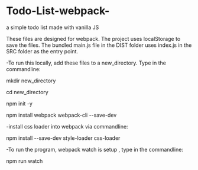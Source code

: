 # Todo-List-webpack-
a simple todo list made with vanilla JS


These files are designed for webpack. The project uses localStorage to save the files. 
The bundled main.js file in the DIST folder uses index.js in the SRC folder as the entry point. 

-To run this locally, add these files to a new_directory. Type in the commandline:

mkdir new_directory

cd new_directory

npm init -y

npm install webpack webpack-cli --save-dev


-install css loader into webpack via commandline:

npm install --save-dev style-loader css-loader


-To run the program, webpack watch is setup , type in the commandline:

npm run watch
